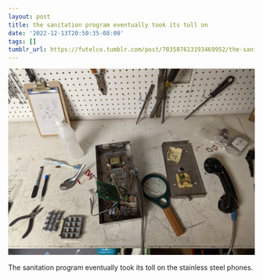 ```yaml
---
layout: post
title: the sanitation program eventually took its toll on
date: '2022-12-13T20:50:35-08:00'
tags: []
tumblr_url: https://futelco.tumblr.com/post/703587613193469952/the-sanitation-program-eventually-took-its-toll-on
---
```

 ![](/images/blog/a67e80b898638291ac5605e13f65a08e92faf9dd.jpg)  

The sanitation program eventually took its toll on the stainless steel phones.

